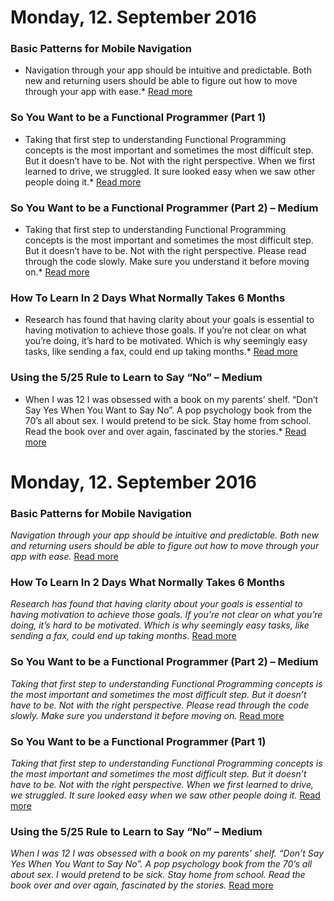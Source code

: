 
# Monday, 12. September 2016

### Basic Patterns for Mobile Navigation
* Navigation through your app should be intuitive and predictable. Both new and returning users should be able to figure out how to move through your app with ease.* [Read more](https://uxplanet.org/basic-patterns-for-mobile-navigation-d12a87686efe?source=userActivityShare-8e2470e59498-1473484699) 

### So You Want to be a Functional Programmer (Part 1)
* Taking that first step to understanding Functional Programming concepts is the most important and sometimes the most difficult step. But it doesn’t have to be. Not with the right perspective.  When we first learned to drive, we struggled. It sure looked easy when we saw other people doing it.* [Read more](https://medium.com/@cscalfani/so-you-want-to-be-a-functional-programmer-part-1-1f15e387e536?source=userActivityShare-8e2470e59498-1473526060) 

### So You Want to be a Functional Programmer (Part 2) – Medium
* Taking that first step to understanding Functional Programming concepts is the most important and sometimes the most difficult step. But it doesn’t have to be. Not with the right perspective.  Please read through the code slowly. Make sure you understand it before moving on.* [Read more](https://medium.com/@cscalfani/so-you-want-to-be-a-functional-programmer-part-2-7005682cec4a?source=userActivityShare-8e2470e59498-1473526020) 

### How To Learn In 2 Days What Normally Takes 6 Months
* Research has found that having clarity about your goals is essential to having motivation to achieve those goals.  If you’re not clear on what you’re doing, it’s hard to be motivated. Which is why seemingly easy tasks, like sending a fax, could end up taking months.* [Read more](https://medium.com/the-mission/how-to-learn-in-2-days-what-normally-takes-6-months-57953ee30da4?source=userActivityShare-8e2470e59498-1473482111) 

### Using the 5/25 Rule to Learn to Say “No” – Medium
* When I was 12 I was obsessed with a book on my parents’ shelf. “Don’t Say Yes When You Want to Say No”. A pop psychology book from the 70’s all about sex.  I would pretend to be sick. Stay home from school. Read the book over and over again, fascinated by the stories.* [Read more](https://medium.com/the-mission/using-the-5-25-rule-to-learn-to-say-no-c84164aa9dd6?source=userActivityShare-8e2470e59498-1473483879) 


# Monday, 12. September 2016

### Basic Patterns for Mobile Navigation
*Navigation through your app should be intuitive and predictable. Both new and returning users should be able to figure out how to move through your app with ease.* [Read more](https://uxplanet.org/basic-patterns-for-mobile-navigation-d12a87686efe?source=userActivityShare-8e2470e59498-1473484699) 

### How To Learn In 2 Days What Normally Takes 6 Months
*Research has found that having clarity about your goals is essential to having motivation to achieve those goals.  If you’re not clear on what you’re doing, it’s hard to be motivated. Which is why seemingly easy tasks, like sending a fax, could end up taking months.* [Read more](https://medium.com/the-mission/how-to-learn-in-2-days-what-normally-takes-6-months-57953ee30da4?source=userActivityShare-8e2470e59498-1473482111) 

### So You Want to be a Functional Programmer (Part 2) – Medium
*Taking that first step to understanding Functional Programming concepts is the most important and sometimes the most difficult step. But it doesn’t have to be. Not with the right perspective.  Please read through the code slowly. Make sure you understand it before moving on.* [Read more](https://medium.com/@cscalfani/so-you-want-to-be-a-functional-programmer-part-2-7005682cec4a?source=userActivityShare-8e2470e59498-1473526020) 

### So You Want to be a Functional Programmer (Part 1)
*Taking that first step to understanding Functional Programming concepts is the most important and sometimes the most difficult step. But it doesn’t have to be. Not with the right perspective.  When we first learned to drive, we struggled. It sure looked easy when we saw other people doing it.* [Read more](https://medium.com/@cscalfani/so-you-want-to-be-a-functional-programmer-part-1-1f15e387e536?source=userActivityShare-8e2470e59498-1473526060) 

### Using the 5/25 Rule to Learn to Say “No” – Medium
*When I was 12 I was obsessed with a book on my parents’ shelf. “Don’t Say Yes When You Want to Say No”. A pop psychology book from the 70’s all about sex.  I would pretend to be sick. Stay home from school. Read the book over and over again, fascinated by the stories.* [Read more](https://medium.com/the-mission/using-the-5-25-rule-to-learn-to-say-no-c84164aa9dd6?source=userActivityShare-8e2470e59498-1473483879) 

